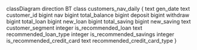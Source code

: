 classDiagram
direction BT
class customers_nav_daily {
   text gen_date
   text customer_id
   bigint nav
   bigint total_balance
   bigint deposit
   bigint withdraw
   bigint total_loan
   bigint new_loan
   bigint total_saving
   bigint new_saving
   text customer_segment
   integer is_recommended_loan
   text recommended_loan_type
   integer is_recommended_savings
   integer is_recommended_credit_card
   text recommended_credit_card_type
}

